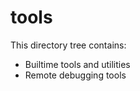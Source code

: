 tools
=====

This directory tree contains:

- Builtime tools and utilities
- Remote debugging tools
